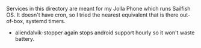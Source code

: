 <!-- @format -->

Services in this directory are meant for my Jolla Phone which runs Sailfish
OS. It doesn't have cron, so I tried the nearest equivalent that is there
out-of-box, systemd timers.

- aliendalvik-stopper again stops android support hourly so it won't waste
  battery.
